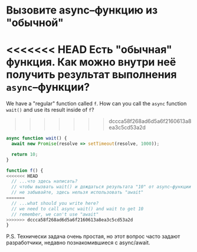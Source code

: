 
# Вызовите async–функцию из "обычной"

<<<<<<< HEAD
Есть "обычная" функция. Как можно внутри неё получить результат выполнения `async`–функции?
=======
We have a "regular" function called `f`. How can you call the `async` function `wait()` and use its result inside of `f`?
>>>>>>> dccca58f268ad6d5a6f2160613a8ea3c5cd53a2d

```js
async function wait() {
  await new Promise(resolve => setTimeout(resolve, 1000));

  return 10;
}

function f() {
<<<<<<< HEAD
  // ...что здесь написать?
  // чтобы вызвать wait() и дождаться результата "10" от async–функции
  // не забывайте, здесь нельзя использовать "await"
=======
  // ...what should you write here?
  // we need to call async wait() and wait to get 10
  // remember, we can't use "await"
>>>>>>> dccca58f268ad6d5a6f2160613a8ea3c5cd53a2d
}
```

P.S. Технически задача очень простая, но этот вопрос часто задают разработчики, недавно познакомившиеся с async/await. 
